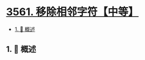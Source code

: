 # [3561. 移除相邻字符【中等】](https://github.com/tnotesjs/TNotes.leetcode/tree/main/notes/3561.%20%E7%A7%BB%E9%99%A4%E7%9B%B8%E9%82%BB%E5%AD%97%E7%AC%A6%E3%80%90%E4%B8%AD%E7%AD%89%E3%80%91)

<!-- region:toc -->

- [1. 📝 概述](#1--概述)

<!-- endregion:toc -->

## 1. 📝 概述
